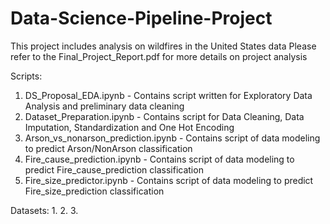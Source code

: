# Data-Science-Pipeline-Project

This project includes analysis on wildfires in the United States data
Please refer to the Final_Project_Report.pdf for more details on project analysis

Scripts:
1. DS_Proposal_EDA.ipynb - Contains script written for Exploratory Data Analysis and preliminary data cleaning
2. Dataset_Preparation.ipynb - Contains script for Data Cleaning, Data Imputation, Standardization and One Hot Encoding
3. Arson_vs_nonarson_prediction.ipynb - Contains script of data modeling to predict Arson/NonArson classification
4. Fire_cause_prediction.ipynb - Contains script of data modeling to predict Fire_cause_prediction classification
5. Fire_size_predictor.ipynb - Contains script of data modeling to predict Fire_size_prediction classification

Datasets:
1.
2.
3.
